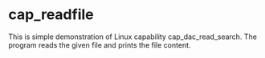 # cap_readfile
This is simple demonstration of Linux capability cap_dac_read_search. The program reads the given file and prints the file content.
